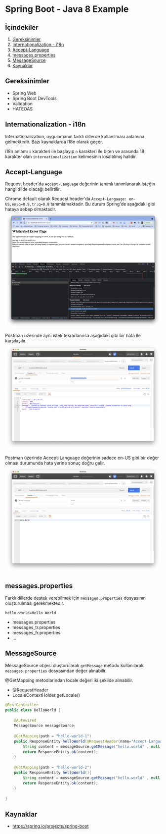 # Spring Boot - Java 8 Example


## İçindekiler
1. [Gereksinimler](#gereksinimler)
2. [Internationalization - i18n](#internationalization---i18n)
3. [Accept-Language](#accept-language)
4. [messages.properties](#internationalization---i18n)
5. [MessageSource](#messagesource)
6. [Kaynaklar](#kaynaklar)
	

## Gereksinimler
 * Spring Web
 * Spring Boot DevTools
 * Validation
 * HATEOAS

## Internationalization - i18n
Internationalization, uygulamanın farklı dillerde kullanılması anlamına gelmektedir. Bazı kaynaklarda i18n olarak geçer.

i18n anlamı `i` karakteri ile başlayıp `n` karakteri ile biten ve arasında 18 karakter olan `internationalization` kelimesinin kısaltılmış halidir.


## Accept-Language
Request header'da `Accept-Language` değerinin tanımlı tanımlanarak isteğin hangi dilde olacağı belirtilir.

Chrome default olarak Request header'da `Accept-Language: en-US,en;q=0.9,tr;q=0.8` tanımlamaktadır. Bu durum Spring'de aşağıdaki gibi hataya sebep olmaktadır. 
![Chrome Request Header](images/accept-language-01.png)

Postman üzerinde aynı istek tekrarlanırsa aşağıdaki gibi bir hata ile karşılaşılır.
![Postman Request Header](images/accept-language-02.png)

Postman üzerinde Accept-Language değerinin sadece en-US gibi bir değer olması durumunda hata yerine sonuç doğru gelir. 
![Postman Request Header](images/accept-language-03.png)


## messages.properties
Farklı dillerde destek verebilmek için `messages.properties` dosyasının oluşturulması gerekmektedir.

```properties
hello.world=Hello World
```

- messages.properties
- messages_tr.properties
- messages_fr.properties
- ...

## MessageSource 
MessageSource objesi oluşturularak `getMessage` metodu kullanılarak `messages.properties` dosyasından değer alınabilir.

@GetMapping metodlarından locale değeri iki şekilde alınabilir. 
- @RequestHeader
- LocaleContextHolder.getLocale()

```java
@RestController
public class HelloWorld {

    @Autowired
    MessageSource messageSource;

    @GetMapping(path = "hello-world-1")
    public ResponseEntity helloWorld(@RequestHeader(name="Accept-Language" , required = true) Locale locale){
        String content = messageSource.getMessage("hello.world" , null , locale);
        return ResponseEntity.ok(content);
    }

    @GetMapping(path = "hello-world-2")
    public ResponseEntity helloWorld(){
        String content = messageSource.getMessage("hello.world" , null , LocaleContextHolder.getLocale());
        return ResponseEntity.ok(content);
    }

}
```

## Kaynaklar
- https://spring.io/projects/spring-boot
